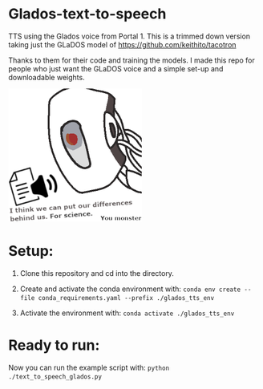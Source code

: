# Glados-text-to-speech
 TTS using the Glados voice from Portal 1. 
 This is a trimmed down version taking just the GLaDOS model of https://github.com/keithito/tacotron
 
Thanks to them for their code and training the models. I made this repo for people who just want the GLaDOS voice and a simple set-up and downloadable weights.
 
![alt text](https://github.com/luukhd2/Glados-text-to-speech/blob/main/im.png?raw=true)

# Setup:
1. Clone this repository and cd into the directory.
2. Create and activate the conda environment with:
```conda env create --file conda_requirements.yaml --prefix ./glados_tts_env```

3. Activate the environment with:
```conda activate ./glados_tts_env```

# Ready to run:
Now you can run the example script with:
```python ./text_to_speech_glados.py```
